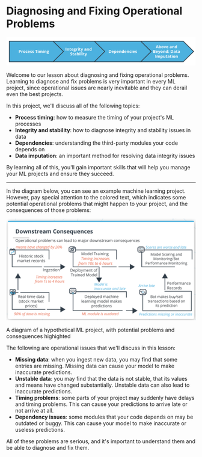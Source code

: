 # Diagnosing and Fixing Operational Problems

![](figures/outline.png)

Welcome to our lesson about diagnosing and fixing operational problems. Learning to diagnose and fix problems is very important in every ML project, since operational issues are nearly inevitable and they can derail even the best projects.

In this project, we'll discuss all of the following topics:

- **Process timing**: how to measure the timing of your project's ML processes
- **Integrity and stability**: how to diagnose integrity and stability issues in data
- **Dependencies**: understanding the third-party modules your code depends on
- **Data imputation**: an important method for resolving data integrity issues

By learning all of this, you'll gain important skills that will help you manage your ML projects and ensure they succeed.

---

In the diagram below, you can see an example machine learning project. However, pay special attention to the colored text, which indicates some potential operational problems that might happen to your project, and the consequences of those problems:


![](figures/downstream-consequences.png)

A diagram of a hypothetical ML project, with potential problems and consequences highighted

The following are operational issues that we'll discuss in this lesson:

- **Missing data**: when you ingest new data, you may find that some entries are missing. Missing data can cause your model to make inaccurate predictions.
- **Unstable data**: you may find that the data is not stable, that its values and means have changed substantially. Unstable data can also lead to inaccurate predictions.
- **Timing problems**: some parts of your project may suddenly have delays and timing problems. This can cause your predictions to arrive late or not arrive at all.
- **Dependency issues**: some modules that your code depends on may be outdated or buggy. This can cause your model to make inaccurate or useless predictions.

All of these problems are serious, and it's important to understand them and be able to diagnose and fix them.




